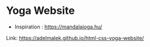 # Yoga Website
 
 - Inspiration : https://mandalajoga.hu/

Link: https://adelmalek.github.io/html-css-yoga-website/
